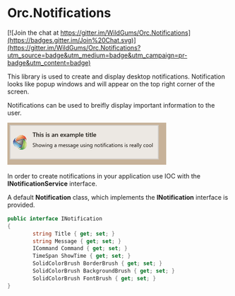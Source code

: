 Orc.Notifications
==================

[![Join the chat at https://gitter.im/WildGums/Orc.Notifications](https://badges.gitter.im/Join%20Chat.svg)](https://gitter.im/WildGums/Orc.Notifications?utm_source=badge&utm_medium=badge&utm_campaign=pr-badge&utm_content=badge)

This library is used to create and display desktop notifications. Notification looks like popup windows and will appear on the top right corner of the screen.

Notifications can be used to breifly display important information to the user.

![Notifications 01](doc/images/Notifications_01.png)

In order to create notifications in your application use IOC with the **INotificationService** interface.

A default **Notification** class, which implements the **INotification** interface is provided.

```c#
public interface INotification
{
        string Title { get; set; }
        string Message { get; set; }
        ICommand Command { get; set; }
        TimeSpan ShowTime { get; set; }
        SolidColorBrush BorderBrush { get; set; }
        SolidColorBrush BackgroundBrush { get; set; }
        SolidColorBrush FontBrush { get; set; }
}
```



